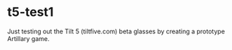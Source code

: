 # t5-test1
Just testing out the Tilt 5 (tiltfive.com) beta glasses by creating a prototype Artillary game.
